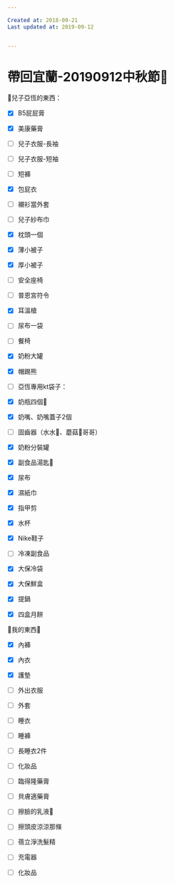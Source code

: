 ```yaml
---

Created at: 2018-09-21
Last updated at: 2019-09-12


---
```


# 帶回宜蘭-20190912中秋節🎑


👦兒子亞恆的東西：
- [x] B5屁屁膏
- [x] 美康藥膏
- [ ] 兒子衣服-長袖
- [ ] 兒子衣服-短袖
- [ ] 短褲
- [x] 包屁衣
- [ ] 襯衫當外套
- [ ] 兒子紗布巾
- [x] 枕頭一個
- [x] 薄小被子
- [x] 厚小被子
- [ ] 安全座椅
- [ ] 普恩宮符令
- [x] 耳溫槍
- [ ] 尿布一袋
- [ ] 餐椅
- [x] 奶粉大罐
- [x] 帽踢熊

- [ ] 亞恆專用kt袋子：
- [x] 奶瓶四個🍼
- [x] 奶嘴、奶嘴蓋子2個
- [ ] 固齒器（水水🐒、蘑菇🍄哥哥）
- [x] 奶粉分裝罐
- [x] 副食品湯匙🥄
- [x] 尿布
- [x] 濕紙巾
- [x] 指甲剪
- [x] 水杯
- [x] Nike鞋子

- [ ] 冷凍副食品
- [x] 大保冷袋
- [x] 大保鮮盒
- [x] 提鍋
- [x] 四盒月餅

🥨我的東西🥨
- [x] 內褲
- [x] 內衣
- [x] 護墊
- [ ] 外出衣服
- [ ] 外套
- [ ] 睡衣
- [ ] 睡褲
- [ ] 長睡衣2件
- [ ] 化妝品
- [ ] 臨得隆藥膏
- [ ] 貝膚適藥膏
- [ ] 擦臉的乳液🧴
- [ ] 擦頭皮涼涼那條
- [ ] 蓓立淨洗髮精
- [ ] 充電器
- [ ] 化妝品

